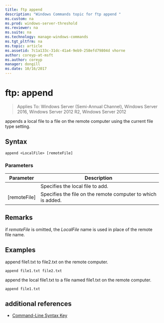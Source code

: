 ```yaml
---
title: ftp append
description: "Windows Commands topic for ftp append "
ms.custom: na
ms.prod: windows-server-threshold
ms.reviewer: na
ms.suite: na
ms.technology: manage-windows-commands
ms.tgt_pltfrm: na
ms.topic: article
ms.assetid: 7c1a133c-31dc-41a4-9eb9-258efd79804d vhorne
author: coreyp-at-msft
ms.author: coreyp
manager: dongill
ms.date: 10/16/2017
---
```

# ftp: append

>Applies To: Windows Server (Semi-Annual Channel), Windows Server 2016, Windows Server 2012 R2, Windows Server 2012

appends a local file to a file on the remote computer using the current file type setting.   
## Syntax  
```  
append <LocalFile> [remoteFile]  
```  
### Parameters  

|  Parameter   |                               Description                                |
|--------------|--------------------------------------------------------------------------|
| <LocalFile>  |                     Specifies the local file to add.                     |
| [remoteFile] | Specifies the file on the remote computer to which <LocalFile> is added. |

## Remarks  
if *remoteFile* is omitted, the *LocalFile* name is used in place of the remote file name.  
## <a name="BKMK_Examples"></a>Examples  
append file1.txt to file2.txt on the remote computer.  
```  
append file1.txt file2.txt  
```  
append the local file1.txt to a file named file1.txt on the remote computer.  
```  
append file1.txt  
```  
## additional references  
-   [Command-Line Syntax Key](command-line-syntax-key.md)  
